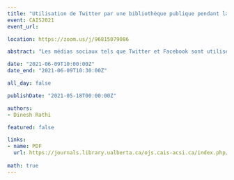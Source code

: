```yaml
---
title: "Utilisation de Twitter par une bibliothèque publique pendant la pandémie"
event: CAIS2021
event_url:

location: https://zoom.us/j/96815079086

abstract: "Les médias sociaux tels que Twitter et Facebook sont utilisés par des organisations, y compris des bibliothèques publiques, pour diffuser une variété d'informations aux membres de leur communauté. Cette recherche vise à identifier les domaines clés dans lesquels Twitter a été utilisé pour partager des informations avec les utilisateurs au début de la pandémie par une grande bibliothèque publique opérant dans l'Ouest canadien. Les résultats de l'analyse de 150 tweets ont révélé que la bibliothèque partageait des informations principalement dans les domaines suivants : programmes et services, activités de la bibliothèque, santé et hygiène, ressources et autres."

date: "2021-06-09T10:00:00Z"
date_end: "2021-06-09T10:30:00Z"

all_day: false

publishDate: "2021-05-18T00:00:00Z"

authors:
- Dinesh Rathi

featured: false

links:
- name: PDF
  url: https://journals.library.ualberta.ca/ojs.cais-acsi.ca/index.php/cais-asci/article/view/1209/1045
  
math: true
---
```

